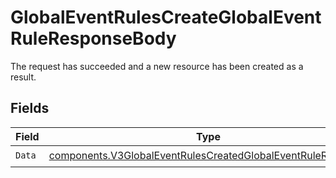# GlobalEventRulesCreateGlobalEventRuleResponseBody

The request has succeeded and a new resource has been created as a result.


## Fields

| Field                                                                                                                                      | Type                                                                                                                                       | Required                                                                                                                                   | Description                                                                                                                                |
| ------------------------------------------------------------------------------------------------------------------------------------------ | ------------------------------------------------------------------------------------------------------------------------------------------ | ------------------------------------------------------------------------------------------------------------------------------------------ | ------------------------------------------------------------------------------------------------------------------------------------------ |
| `Data`                                                                                                                                     | [components.V3GlobalEventRulesCreatedGlobalEventRuleResponse](../../models/components/v3globaleventrulescreatedglobaleventruleresponse.md) | :heavy_check_mark:                                                                                                                         | N/A                                                                                                                                        |